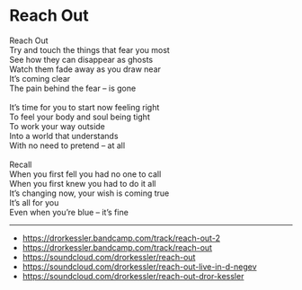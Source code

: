 # Reach Out

Reach Out\
Try and touch the things that fear you most\
See how they can disappear as ghosts\
Watch them fade away as you draw near\
It’s coming clear\
The pain behind the fear – is gone\
\
It’s time for you to start now feeling right\
To feel your body and soul being tight\
To work your way outside\
Into a world that understands\
With no need to pretend – at all\
\
Recall\
When you first fell you had no one to call\
When you first knew you had to do it all\
It’s changing now, your wish is coming true\
It’s all for you\
Even when you’re blue – it’s fine

---
- https://drorkessler.bandcamp.com/track/reach-out-2
- https://drorkessler.bandcamp.com/track/reach-out
- https://soundcloud.com/drorkessler/reach-out
- https://soundcloud.com/drorkessler/reach-out-live-in-d-negev
- https://soundcloud.com/drorkessler/reach-out-dror-kessler
